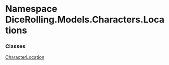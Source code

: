 # <a id="DiceRolling_Models_Characters_Locations"></a> Namespace DiceRolling.Models.Characters.Locations

### Classes

 [CharacterLocation](DiceRolling.Models.Characters.Locations.CharacterLocation.md)

